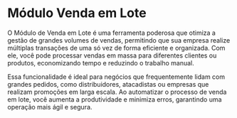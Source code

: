 # Módulo Venda em Lote

O Módulo de Venda em Lote é uma ferramenta poderosa que otimiza a gestão de grandes volumes de vendas, permitindo que sua empresa realize múltiplas transações de uma só vez de forma eficiente e organizada. Com ele, você pode processar vendas em massa para diferentes clientes ou produtos, economizando tempo e reduzindo o trabalho manual.

Essa funcionalidade é ideal para negócios que frequentemente lidam com grandes pedidos, como distribuidores, atacadistas ou empresas que realizam promoções em larga escala. Ao automatizar o processo de venda em lote, você aumenta a produtividade e minimiza erros, garantindo uma operação mais ágil e segura.